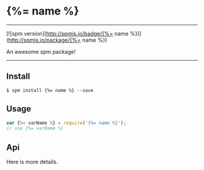 # {%= name %}

---

[![spm version](http://spmjs.io/badge/{%= name %})](http://spmjs.io/package/{%= name %})

An awesome spm package!

---

## Install

```
$ spm install {%= name %} --save
```

## Usage

```js
var {%= varName %} = require('{%= name %}');
// use {%= varName %}
```

## Api

Here is more details.

